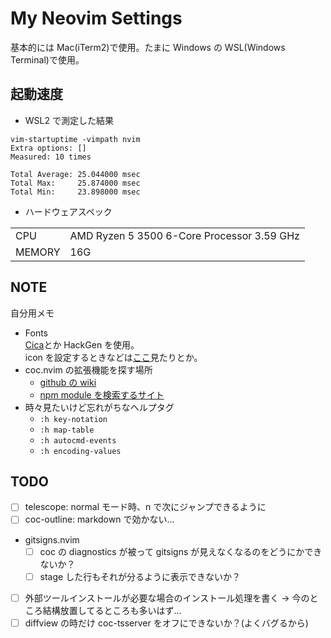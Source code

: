 # My Neovim Settings

基本的には Mac(iTerm2)で使用。たまに Windows の WSL(Windows Terminal)で使用。

## 起動速度

- WSL2 で測定した結果

```
vim-startuptime -vimpath nvim
Extra options: []
Measured: 10 times

Total Average: 25.044000 msec
Total Max:     25.874000 msec
Total Min:     23.898000 msec
```

- ハードウェアスペック

|        |                                            |
| ------ | ------------------------------------------ |
| CPU    | AMD Ryzen 5 3500 6-Core Processor 3.59 GHz |
| MEMORY | 16G                                        |

## NOTE

自分用メモ

- Fonts  
  [Cica](https://github.com/miiton/Cica/releases/download/v5.0.3/Cica_v5.0.3.zip)とか HackGen を使用。  
  icon を設定するときなどは[ここ](https://www.nerdfonts.com/cheat-sheet)見たりとか。
- coc.nvim の拡張機能を探す場所
  - [github の wiki](https://github.com/neoclide/coc.nvim/wiki/Using-coc-extensions#implemented-coc-extensions)
  - [npm module を検索するサイト](https://www.npmjs.com/search?q=keywords%3Acoc.nvim)
- 時々見たいけど忘れがちなヘルプタグ
  - `:h key-notation`
  - `:h map-table`
  - `:h autocmd-events`
  - `:h encoding-values`

## TODO

- [ ] telescope: normal モード時、n で次にジャンプできるように
- [ ] coc-outline: markdown で効かない...
- gitsigns.nvim
  - [ ] coc の diagnostics が被って gitsigns が見えなくなるのをどうにかできないか？
  - [ ] stage した行もそれが分るように表示できないか？
- [ ] 外部ツールインストールが必要な場合のインストール処理を書く
      → 今のところ結構放置してるところも多いはず...
- [ ] diffview の時だけ coc-tsserver をオフにできないか？(よくバグるから)
